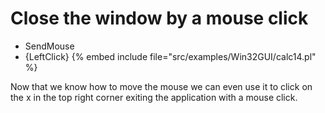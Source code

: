 # Close the window by a mouse click

* SendMouse
* {LeftClick}
{% embed include file="src/examples/Win32GUI/calc14.pl" %}


Now that we know how to move the mouse we can even use it to click on the
x in the top right corner exiting the application with a mouse click.


